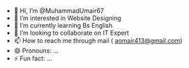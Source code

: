 - 👋 Hi, I’m @MuhammadUmair67
- 👀 I’m interested in Website Designing
- 🌱 I’m currently learning Bs English
- 💞️ I’m looking to collaborate on IT Expert
- 📫 How to reach me through mail ( aomair413@gmail.com)
- 😄 Pronouns: ...
- ⚡ Fun fact: ...

<!---
MuhammadUmair67/MuhammadUmair67 is a ✨ special ✨ repository because its `README.md` (this file) appears on your GitHub profile.
You can click the Preview link to take a look at your changes.
--->
